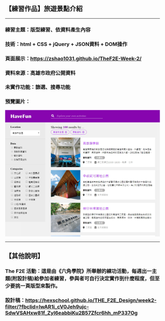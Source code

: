 ## 【練習作品】旅遊景點介紹
***
### 練習主題：版型練習、依資料產生內容
### 技術：html + CSS + jQuery + JSON資料 + DOM操作
### 頁面展示：<https://zshao1031.github.io/TheF2E-Week-2/>

### 資料來源：高雄市政府公開資料
### 未實作功能：篩選、搜尋功能

### 預覽圖片：
![預覽圖片](img/thumbnail.jpg)

***
## 【其他說明】
### The F2E 活動：這是由《六角學院》所舉辦的練功活動，每週出一主題(附設計稿)給參加者練習，參與者可自行決定實作到什麼程度，但至少要挑一頁版型來製作。

### 設計稿：https://hexschool.github.io/THE_F2E_Design/week2-filter/?fbclid=IwAR1i_cV0Jeh9ujc-SdwVSAHxw81f_Zyl6eabbiKu2B57Zfcr6hh_mP337Og


